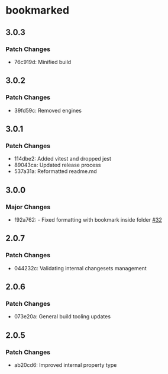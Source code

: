 # bookmarked

## 3.0.3

### Patch Changes

- 76c919d: Minified build

## 3.0.2

### Patch Changes

- 39fd59c: Removed engines

## 3.0.1

### Patch Changes

- 114dbe2: Added vitest and dropped jest
- 89043ca: Updated release process
- 537a31a: Reformatted readme.md

## 3.0.0

### Major Changes

- f92a762: - Fixed formatting with bookmark inside folder [#32](https://github.com/pxlprfct/bookmarked/issues/32)

## 2.0.7

### Patch Changes

- 044232c: Validating internal changesets management

## 2.0.6

### Patch Changes

- 073e20a: General build tooling updates

## 2.0.5

### Patch Changes

- ab20cd6: Improved internal property type
